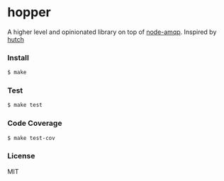 
# hopper

A higher level and opinionated library on top of [node-amqp](https://github.com/postwait/node-amqp). Inspired by [hutch](https://github.com/gocardless/hutch)

### Install

```sh
$ make
```

### Test

```sh
$ make test
```

### Code Coverage

```sh
$ make test-cov
```

### License

MIT